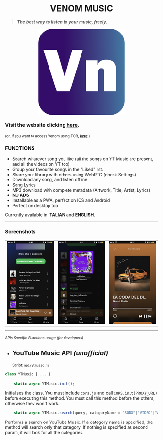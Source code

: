 <h1 align="center">VENOM MUSIC</h1>

>***The best way to listen to your music, freely.***

<img src="https://github.com/nboano/venom_music/blob/master/assets/icons/icon-284x284.png?raw=true" style='display:block;margin:0 auto;'>

### Visit the website clicking **[here](https://www.venommusic.tk "here")**.
<small>(or, if you want to access Venom using TOR, ***[here](http://venom.xdkejwcxdisusd6f5kdpnqkmiwknsukzxhziqdmp3mitgeou3ui4leyd.onion/ "here")***.)</small>

### FUNCTIONS
- Search whatever song you like (all the songs on YT Music are present, and all the videos on YT too)
- Group your favourite songs in the "Liked" list.
- Share your library with others using WebRTC (check Settings)
- Download any song, and listen offline.
- Song Lyrics
- MP3 download with complete metadata (Artwork, Title, Artist, Lyrics)
- **NO ADS**
- Installable as a PWA, perfect on IOS and Android
- Perfect on desktop too

<i class="fa fa-flag"></i> Currently available in <b>ITALIAN</b> and <b>ENGLISH</b>.

------------
### Screenshots
<table>
<tr>
    <td><img src="https://github.com/nboano/venom_music/blob/master/assets/screenshots/screenshot1.PNG?raw=true"/></td>
    <td><img src="https://github.com/nboano/venom_music/blob/master/assets/screenshots/screenshot2.PNG?raw=true"/></td>
    <td><img src="https://github.com/nboano/venom_music/blob/master/assets/screenshots/screenshot3.PNG?raw=true"/></td>
</tr>
</table>


------------

<small><i>APIs Specific Functions usage (for developers)</i></small>

- ## YouTube Music API *(unofficial)*
    <small>Script: ```api/ytmusic.js```</small>

```javascript
class YTMusic { ... }
```
```javascript
    static async YTMusic.init();
```

 Initialises the class. You must include ```cors.js``` and call ```CORS.init(PROXY_URL)``` before executing this method. You must call this method before the others, otherwise they won't work.

```javascript
    static async YTMusic.search(query, categoryName = "SONG"|"VIDEO"|"ARTIST"|"PLAYLIST"|..., pageLimit = 1);
```
    
  Performs a search on YouTube Music. If a category name is specified, the method will search only that category; If nothing is specified as second param, it will look for all the categories.